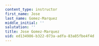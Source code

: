 ```yaml
---
content_type: instructor
first_name: Jose
last_name: Gomez-Marquez
middle_initial: ''
salutation: ''
title: Jose Gomez-Marquez
uid: ed134986-b322-073a-adfa-83a85fbe4f4d
---
```

